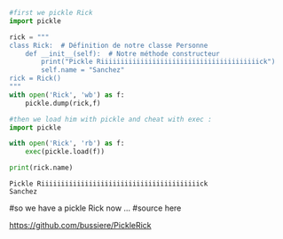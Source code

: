

```python
#first we pickle Rick 
import pickle

rick = """
class Rick:  # Définition de notre classe Personne
    def __init__(self):  # Notre méthode constructeur
        print("Pickle Riiiiiiiiiiiiiiiiiiiiiiiiiiiiiiiiiiiiiiiick")
        self.name = "Sanchez"
rick = Rick()
"""
with open('Rick', 'wb') as f:
    pickle.dump(rick,f)
```


```python
#then we load him with pickle and cheat with exec :
import pickle

with open('Rick', 'rb') as f:
    exec(pickle.load(f))

print(rick.name)
```

    Pickle Riiiiiiiiiiiiiiiiiiiiiiiiiiiiiiiiiiiiiiiick
    Sanchez


#so we have a pickle Rick now ...
#source here

https://github.com/bussiere/PickleRick


```python

```

